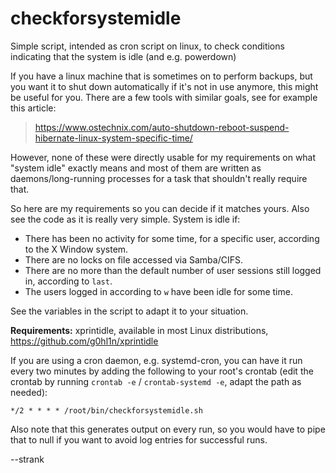 # checkforsystemidle
Simple script, intended as cron script on linux, to check conditions indicating that the system is idle (and e.g. powerdown)

If you have a linux machine that is sometimes on to perform backups, but you want it to shut down automatically if it's not in use anymore, this might be useful for you.
There are a few tools with similar goals, see for example this article:

> https://www.ostechnix.com/auto-shutdown-reboot-suspend-hibernate-linux-system-specific-time/

However, none of these were directly usable for my requirements on what "system idle" exactly means and most of them are written as daemons/long-running processes for a task that shouldn't really require that.

So here are my requirements so you can decide if it matches yours. Also see the code as it is really very simple.
System is idle if:

* There has been no activity for some time, for a specific user, according to the X Window system.
* There are no locks on file accessed via Samba/CIFS.
* There are no more than the default number of user sessions still logged in, according to `last`.
* The users logged in according to `w` have been idle for some time.

See the variables in the script to adapt it to your situation.

**Requirements:** xprintidle, available in most Linux distributions, https://github.com/g0hl1n/xprintidle

If you are using a cron daemon, e.g. systemd-cron, you can have it run every two minutes by adding the following to your root's crontab (edit the crontab by running `crontab -e` / `crontab-systemd -e`, adapt the path as needed):

  ```
  */2 * * * * /root/bin/checkforsystemidle.sh
  ```

Also note that this generates output on every run, so you would have to pipe that to null if you want to avoid log entries for successful runs.

--strank

<eot>
